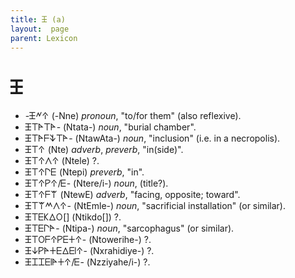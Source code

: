 ```yaml
---
title: 𐊑 (a)
layout:  page
parent: Lexicon
---
```




# 𐊑


- -𐊑𐊏𐊁 (-Nne) *pronoun*, "to/for them" (also reflexive).
- 𐊑𐊗𐊀𐊗𐊀- (Ntata-) *noun*, "burial chamber".
- 𐊑𐊗𐊀𐊇𐊙𐊗𐊀- (NtawAta-) *noun*, "inclusion" (i.e. in a necropolis).
- 𐊑𐊗𐊁 (Nte) *adverb*, *preverb*, "in(side)".
- 𐊑𐊗𐊁𐊍𐊁 (Ntele) ?.
- 𐊑𐊗𐊁𐊓𐊆 (Ntepi) *preverb*, "in".
- 𐊑𐊗𐊁𐊕𐊁/𐊆- (Ntere/i-) *noun*, (title?).
- 𐊑𐊗𐊁𐊇𐊚 (NtewE) *adverb*, "facing, opposite; toward".
- 𐊑𐊗𐊚𐊎𐊍𐊁- (NtEmle-) *noun*, "sacrificial installation" (or similar).
- 𐊑𐊗𐊆𐊋𐊅𐊒[] (Ntikdo[]) ?.
- 𐊑𐊗𐊆𐊓𐊀- (Ntipa-) *noun*, "sarcophagus" (or similar).
- 𐊑𐊗𐊒𐊇𐊁𐊕𐊆𐊛𐊁- (Ntowerihe-) ?.
- 𐊑𐊜𐊕𐊀𐊛𐊆𐊅𐊆𐊊𐊁- (Nxrahidiye-) ?.
- 𐊑𐊈𐊈𐊆𐊊𐊀𐊛𐊁/𐊆- (Nzziyahe/i-) ?.